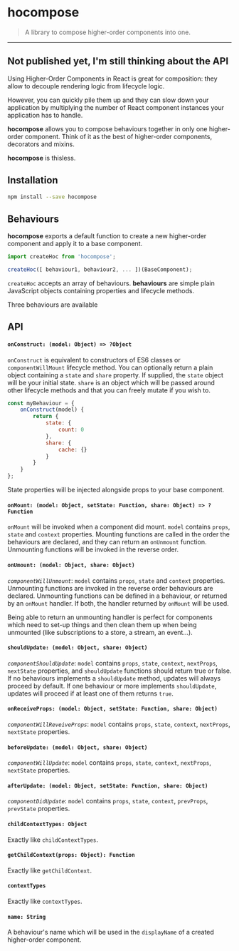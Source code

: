 # hocompose

> A library to compose higher-order components into one.

---
__Not published yet, I'm still thinking about the API__
---

Using Higher-Order Components in React is great for composition: they allow to decouple rendering logic from lifecycle logic.

However, you can quickly pile them up and they can slow down your application by multiplying the number of React component instances your application has to handle.

__hocompose__ allows you to compose behaviours together in only one higher-order component. Think of it as the best of higher-order components, decorators and mixins.

__hocompose__ is thisless.

## Installation

```sh
npm install --save hocompose
```

## Behaviours

__hocompose__ exports a default function to create a new higher-order component and apply it to a base component.

```js
import createHoc from 'hocompose';

createHoc([ behaviour1, behaviour2, ... ])(BaseComponent);
```

`createHoc` accepts an array of behaviours. __behaviours__ are simple plain JavaScript objects containing properties and lifecycle methods.

Three behaviours are available


## API

#### `onConstruct: (model: Object) => ?Object`

`onConstruct` is equivalent to constructors of ES6 classes or `componentWillMount` lifecycle method. You can optionally return a plain object containing a `state` and `share` property. If supplied, the `state` object will be your initial state. `share` is an object which will be passed around other lifecycle methods and that you can freely mutate if you wish to.

```js
const myBehaviour = {
    onConstruct(model) {
        return {
            state: {
                count: 0
            },
            share: {
                cache: {}
            }
        }
    }
};
```

State properties will be injected alongside props to your base component.

#### `onMount: (model: Object, setState: Function, share: Object) => ?Function`

`onMount` will be invoked when a component did mount. `model` contains `props`, `state` and `context` properties. Mounting functions are called in the order the behaviours are declared, and they can return an `onUnmount` function. Unmounting functions will be invoked in the reverse order.

#### `onUmount: (model: Object, share: Object)`

_`componentWillUnmount`_: `model` contains `props`, `state` and `context` properties. Unmounting functions are invoked in the reverse order behaviours are declared. Unmounting functions can be defined in a behaviour, or returned by an `onMount` handler. If both, the handler returned by `onMount` will be used.

Being able to return an unmounting handler is perfect for components which need to set-up things and then clean them up when being unmounted (like subscriptions to a store, a stream, an event...).

#### `shouldUpdate: (model: Object, share: Object)`

_`componentShouldUpdate`_: `model` contains `props`, `state`, `context`, `nextProps`, `nextState` properties, and `shouldUpdate` functions should return true or false. If no behaviours implements a `shouldUpdate` method, updates will always proceed by default. If one behaviour or more implements `shouldUpdate`, updates will proceed if at least one of them returns `true`.

#### `onReceiveProps: (model: Object, setState: Function, share: Object)`

_`componentWillReveiveProps`_: `model` contains `props`, `state`, `context`, `nextProps`, `nextState` properties.

#### `beforeUpdate: (model: Object, share: Object)`

_`componentWillUpdate`_: `model` contains `props`, `state`, `context`, `nextProps`, `nextState` properties.

#### `afterUpdate: (model: Object, setState: Function, share: Object)`

_`componentDidUpdate`_: `model` contains `props`, `state`, `context`, `prevProps`, `prevState` properties.

#### `childContextTypes: Object`

Exactly like `childContextTypes`.

#### `getChildContext(props: Object): Function`

Exactly like `getChildContext`.

#### `contextTypes`

Exactly like `contextTypes`.

#### `name: String`

A behaviour's name which will be used in the `displayName` of a created higher-order component.
